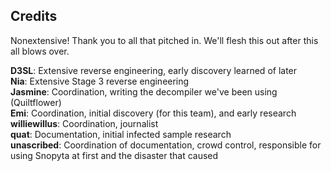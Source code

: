 ## Credits
Nonextensive! Thank you to all that pitched in. We'll flesh this out after this all blows over.

**D3SL**: Extensive reverse engineering, early discovery learned of later  
**Nia**: Extensive Stage 3 reverse engineering  
**Jasmine**: Coordination, writing the decompiler we've been using (Quiltflower)  
**Emi**: Coordination, initial discovery (for this team), and early research  
**williewillus**: Coordination, journalist  
**quat**: Documentation, initial infected sample research  
**unascribed**: Coordination of documentation, crowd control, responsible for using Snopyta at first and the disaster that caused
